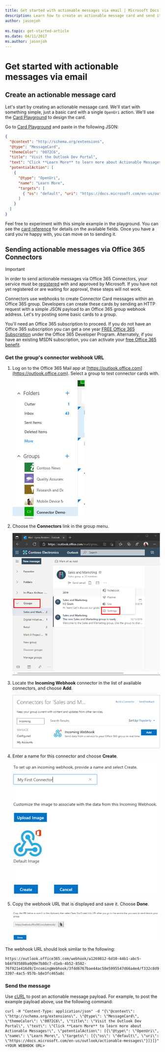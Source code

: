 ```yaml
---
title: Get started with actionable messages via email | Microsoft Docs
description: Learn how to create an actionable message card and send it via connectors.
author: jasonjoh

ms.topic: get-started-article
ms.date: 04/11/2017
ms.author: jasonjoh
---
```


# Get started with actionable messages via email

## Create an actionable message card

Let's start by creating an actionable message card. We'll start with something simple, just a basic card with a single `OpenUri` action. We'll use the [Card Playground](https://messagecardplayground.azurewebsites.net/) to design the card.

Go to [Card Playground](https://messagecardplayground.azurewebsites.net/) and paste in the following JSON:

```json
{
  "@context": "http://schema.org/extensions",
  "@type": "MessageCard",
  "themeColor": "0072C6",
  "title": "Visit the Outlook Dev Portal",
  "text": "Click **Learn More** to learn more about Actionable Messages!",
  "potentialAction": [
    {
      "@type": "OpenUri",
      "name": "Learn More",
      "targets": [
        { "os": "default", "uri": "https://docs.microsoft.com/en-us/outlook/actionable-messages" }
      ]
    }
  ]
}
```

Feel free to experiment with this simple example in the playground. You can see the [card reference](card-reference.md) for details on the available fields. Once you have a card you're happy with, you can move on to sending it.

## Sending actionable messages via Office 365 Connectors

> [!IMPORTANT]
> In order to send actionable messages via Office 365 Connectors, your service must be [registered](https://aka.ms/gotactions) with and approved by Microsoft. If you have not yet registered or are waiting for approval, these steps will not work.

Connectors use webhooks to create Connector Card messages within an Office 365 group. Developers can create these cards by sending an HTTP request with a simple JSON payload to an Office 365 group webhook address. Let's try posting some basic cards to a group.

You'll need an Office 365 subscription to proceed. If you do not have an Office 365 subscription you can get a one year [FREE Office 365 Subscription](https://dev.office.com/devprogram) under the Office 365 Developer Program.  Alternately, if you have an existing MSDN subscription, you can activate your [free Office 365 benefit](https://msdn.microsoft.com/en-us/subscriptions/manage).

### Get the group's connector webhook URL

1. Log on to the Office 365 Mail app at [https://outlook.office.com](https://outlook.office.com). Select a group to test connector cards with.

    ![A screenshot of the navigation menu in OWA with a group selected](images/get-started/select-group.png)
  
1. Choose the **Connectors** link in the group menu.

    ![A screenshot of the groups menu with the Connectors link](images/get-started/group-menu.png)
  
1. Locate the **Incoming Webhook** connector in the list of available connectors, and choose **Add**.

    ![A screenshot of the Incoming Webhook item in the available connectors list](images/get-started/incoming-webhook.png)
  
1. Enter a name for this connector and choose **Create**.

    ![A screenshot of the Incoming Webhook creation page](images/get-started/create-webhook.png)
  
1. Copy the webhook URL that is displayed and save it. Choose **Done**.

    ![A screenshot of the Incoming Webhook URL](images/get-started/webhook-url.png)
  
The webhook URL should look simliar to the following:

    https://outlook.office365.com/webhook/a1269812-6d10-44b1-abc5-b84f93580ba0@9e7b80c7-d1eb-4b52-8582-76f921e416d9/IncomingWebhook/3fdd6767bae44ac58e5995547d66a4e4/f332c8d9-3397-4ac5-957b-b8e3fc465a8c

### Send the message

Use [cURL](https://curl.haxx.se/) to post an actionable message payload. For example, to post the example payload above, use the following command:

```Shell
curl -H "Content-Type: application/json" -d "{\"@context\": \"http://schema.org/extensions\", \"@type\": \"MessageCard\", \"themeColor\": \"0072C6\", \"title\": \"Visit the Outlook Dev Portal\", \"text\": \"Click **Learn More** to learn more about Actionable Messages!\", \"potentialAction\": [{\"@type\": \"OpenUri\", \"name\": \"Learn More\", \"targets\": [{\"os\": \"default\", \"uri\": \"https://docs.microsoft.com/en-us/outlook/actionable-messages\"}]}]}" <YOUR WEBHOOK URL>
```